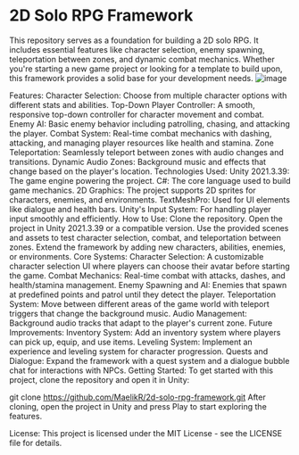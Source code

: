 # 2D Solo RPG Framework
This repository serves as a foundation for building a 2D solo RPG. It includes essential features like character selection, enemy spawning, teleportation between zones, and dynamic combat mechanics. Whether you're starting a new game project or looking for a template to build upon, this framework provides a solid base for your development needs.
![image](https://github.com/user-attachments/assets/d2f6859c-aea4-4dce-844a-89e088a0871c)

Features:
Character Selection: Choose from multiple character options with different stats and abilities.
Top-Down Player Controller: A smooth, responsive top-down controller for character movement and combat.
Enemy AI: Basic enemy behavior including patrolling, chasing, and attacking the player.
Combat System: Real-time combat mechanics with dashing, attacking, and managing player resources like health and stamina.
Zone Teleportation: Seamlessly teleport between zones with audio changes and transitions.
Dynamic Audio Zones: Background music and effects that change based on the player's location.
Technologies Used:
Unity 2021.3.39: The game engine powering the project.
C#: The core language used to build game mechanics.
2D Graphics: The project supports 2D sprites for characters, enemies, and environments.
TextMeshPro: Used for UI elements like dialogue and health bars.
Unity's Input System: For handling player input smoothly and efficiently.
How to Use:
Clone the repository.
Open the project in Unity 2021.3.39 or a compatible version.
Use the provided scenes and assets to test character selection, combat, and teleportation between zones.
Extend the framework by adding new characters, abilities, enemies, or environments.
Core Systems:
Character Selection: A customizable character selection UI where players can choose their avatar before starting the game.
Combat Mechanics: Real-time combat with attacks, dashes, and health/stamina management.
Enemy Spawning and AI: Enemies that spawn at predefined points and patrol until they detect the player.
Teleportation System: Move between different areas of the game world with teleport triggers that change the background music.
Audio Management: Background audio tracks that adapt to the player's current zone.
Future Improvements:
Inventory System: Add an inventory system where players can pick up, equip, and use items.
Leveling System: Implement an experience and leveling system for character progression.
Quests and Dialogue: Expand the framework with a quest system and a dialogue bubble chat for interactions with NPCs.
Getting Started:
To get started with this project, clone the repository and open it in Unity:

git clone https://github.com/MaelikR/2d-solo-rpg-framework.git
After cloning, open the project in Unity and press Play to start exploring the features.

License:
This project is licensed under the MIT License - see the LICENSE file for details.

